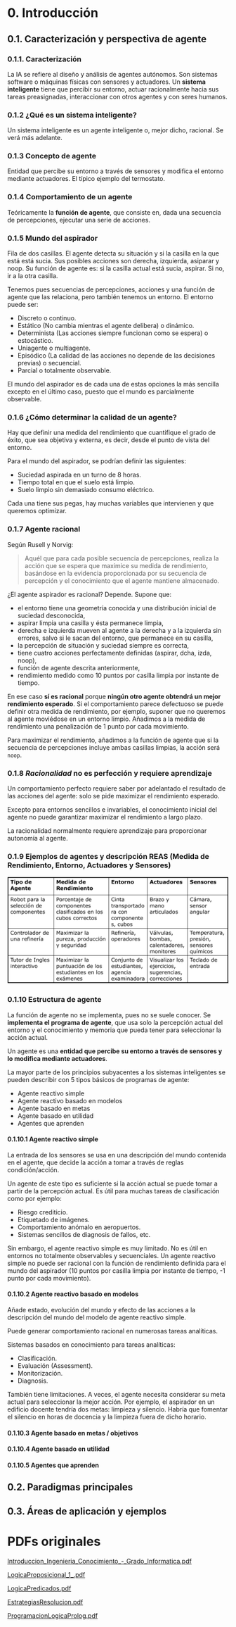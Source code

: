 # 0. Introducción
## 0.1. Caracterización y perspectiva de agente
### 0.1.1. Caracterización
La IA se refiere al diseño y análisis de agentes autónomos. Son sistemas software o máquinas físicas con sensores y actuadores. Un **sistema inteligente** tiene que percibir su entorno, actuar racionalmente hacia sus tareas preasignadas, interaccionar con otros agentes y con seres humanos.

### 0.1.2 ¿Qué es un sistema inteligente?
Un sistema inteligente es un agente inteligente o, mejor dicho, racional. Se verá más adelante.

### 0.1.3 Concepto de agente
Entidad que percibe su entorno a través de sensores y modifica el entorno mediante actuadores. El típico ejemplo del termostato.

### 0.1.4 Comportamiento de un agente
Teóricamente la **función de agente**, que consiste en, dada una secuencia de percepciones, ejecutar una serie de acciones.

### 0.1.5 Mundo del aspirador
Fila de dos casillas. El agente detecta su situación y si la casilla en la que está está sucia. Sus posibles acciones son derecha, izquierda, asiparar y noop. Su función de agente es: si la casilla actual está sucia, aspirar. Si no, ir a la otra casilla.

Tenemos pues secuencias de percepciones, acciones y una función de agente que las relaciona, pero también tenemos un entorno. El entorno puede ser:

- Discreto o continuo.
- Estático (No cambia mientras el agente delibera) o dinámico.
- Determinista (Las acciones siempre funcionan como se espera) o estocástico.
- Uniagente o multiagente.
- Episódico (La calidad de las acciones no depende de las decisiones previas) o secuencial.
- Parcial o totalmente observable.

El mundo del aspirador es de cada una de estas opciones la más sencilla excepto en el último caso, puesto que el mundo es parcialmente observable.

### 0.1.6 ¿Cómo determinar la calidad de un agente?
Hay que definir una medida del rendimiento que cuantifique el grado de éxito, que sea objetiva y externa, es decir, desde el punto de vista del entorno.

Para el mundo del aspirador, se podrían definir las siguientes:

- Suciedad aspirada en un turno de 8 horas.
- Tiempo total en que el suelo está limpio.
- Suelo limpio sin demasiado consumo eléctrico.

Cada una tiene sus pegas, hay muchas variables que intervienen y que queremos optimizar.

### 0.1.7 Agente racional
Según Rusell y Norvig:

> Aquél que para cada posible secuencia de percepciones, realiza la acción que se espera que maximice su medida de rendimiento, basándose en la evidencia proporcionada por su secuencia de percepción y el conocimiento que el agente mantiene almacenado.

¿El agente aspirador es racional? Depende. Supone que:

- el entorno tiene una geometría conocida y una distribución inicial de suciedad desconocida,
- aspirar limpia una casilla y ésta permanece limpia,
- derecha e izquierda mueven al agente a la derecha y a la izquierda sin errores, salvo si le sacan del entorno, que permanece en su casilla,
- la percepción de situación y suciedad siempre es correcta,
- tiene cuatro acciones perfectamente definidas (aspirar, dcha, izda, noop),
- función de agente descrita anteriormente,
- rendimiento medido como 10 puntos por casilla limpia por instante de tiempo.

En ese caso **sí es racional** porque **ningún otro agente obtendrá un mejor rendimiento esperado**. Si el comportamiento parece defectuoso se puede definir otra medida de rendimiento, por ejemplo, suponer que no queremos al agente moviédose en un entorno limpio. Añadimos a la medida de rendimiento una penalización de 1 punto por cada movimiento.

Para maximizar el rendimiento, añadimos a la función de agente que si la secuencia de percepciones incluye ambas casillas limpias, la acción será `noop`.

### 0.1.8 _Racionalidad_ no es perfección y requiere aprendizaje
Un comportamiento perfecto requiere saber por adelantado el resultado de las acciones del agente: solo se pide maximizar el rendimiento esperado.

Excepto para entornos sencillos e invariables, el conocimiento inicial del agente no puede garantizar maximizar el rendimiento a largo plazo.

La racionalidad normalmente requiere aprendizaje para proporcionar autonomía al agente.

### 0.1.9 Ejemplos de agentes y descripción REAS (Medida de Rendimiento, Entorno, Actuadores y Sensores)
![Ejemplos de agentes](img/ejemploAgentes.png)

### 0.1.10 Estructura de agente
La función de agente no se implementa, pues no se suele conocer. Se **implementa el programa de agente**, que usa solo la percepción actual del entorno y el conocimiento y memoria que pueda tener para seleccionar la acción actual.

Un agente es una **entidad que percibe su entorno a través de sensores y lo modifica mediante actuadores**.

La mayor parte de los principios subyacentes a los sistemas inteligentes se pueden describir con 5 tipos básicos de programas de agente:

- Agente reactivo simple
- Agente reactivo basado en modelos
- Agente basado en metas
- Agente basado en utilidad
- Agentes que aprenden

#### 0.1.10.1 Agente reactivo simple
La entrada de los sensores se usa en una descripción del mundo contenida en el agente, que decide la acción a tomar a través de reglas condición/acción.

Un agente de este tipo es suficiente si la acción actual se puede tomar a partir de la percepción actual. Es útil para muchas tareas de clasificación como por ejemplo:

- Riesgo crediticio.
- Etiquetado de imágenes.
- Comportamiento anómalo en aeropuertos.
- Sistemas sencillos de diagnosis de fallos, etc.

Sin embargo, el agente reactivo simple es muy limitado. No es útil en entornos no totalmente observables y secuenciales. Un agente reactivo simple no puede ser racional con la función de rendimiento definida para el mundo del aspirador (10 puntos por casilla limpia por instante de tiempo, -1 punto por cada movimiento).

#### 0.1.10.2 Agente reactivo basado en modelos
Añade estado, evolución del mundo y efecto de las acciones a la descripción del mundo del modelo de agente reactivo simple.

Puede generar comportamiento racional en numerosas tareas analíticas.

Sistemas basados en conocimiento para tareas analíticas:

- Clasificación.
- Evaluación (Assessment).
- Monitorización.
- Diagnosis.

También tiene limitaciones. A veces, el agente necesita considerar su meta actual para seleccionar la mejor acción. Por ejemplo, el aspirador en un edificio docente tendría dos metas: limpieza y silencio. Habría que fomentar el silencio en horas de docencia y la limpieza fuera de dicho horario.

#### 0.1.10.3 Agente basado en metas / objetivos


#### 0.1.10.4 Agente basado en utilidad

#### 0.1.10.5 Agentes que aprenden


## 0.2. Paradigmas principales
## 0.3. Áreas de aplicación y ejemplos
# PDFs originales
[Introduccion_Ingenieria_Conocimiento_-_Grado_Informatica.pdf](originales/introduccion.pdf)

[LogicaProposicional_1_.pdf](https://gitlab.com/adrm/apuntes-cuarto/uploads/f65016fa387c5bc4d8dc78e150bc0eef/LogicaProposicional_1_.pdf)

[LogicaPredicados.pdf](https://gitlab.com/adrm/apuntes-cuarto/uploads/9dc3f7f9f52f7efd0620c5c12ed91501/LogicaPredicados.pdf)

[EstrategiasResolucion.pdf](https://gitlab.com/adrm/apuntes-cuarto/uploads/94d45be57079e8fdd37ed88f9eae60ed/EstrategiasResolucion.pdf)

[ProgramacionLogicaProlog.pdf](https://gitlab.com/adrm/apuntes-cuarto/uploads/524f88e12a22eae975780baefd34f5d6/ProgramacionLogicaProlog.pdf)

